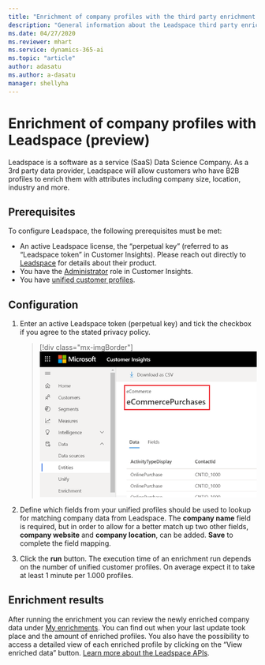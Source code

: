 ```yaml
---
title: "Enrichment of company profiles with the third party enrichment Leadspace in Dynamics 365 Customer Insights | Microsoft Docs"
description: "General information about the Leadspace third party enrichment in Customer Insights."
ms.date: 04/27/2020
ms.reviewer: mhart
ms.service: dynamics-365-ai
ms.topic: "article"
author: adasatu
ms.author: a-dasatu
manager: shellyha
---
```


# Enrichment of company profiles with Leadspace (preview)

Leadspace is a software as a service (SaaS) Data Science Company. As a 3rd party data provider, Leadspace will allow customers who have B2B profiles to enrich them with attributes including company size, location, industry and more.

## Prerequisites

To configure Leadspace, the following prerequisites must be met:
-	An active Leadspace license, the “perpetual key” (referred to as “Leadspace token” in Customer Insights). Please reach out directly to [Leadspace](https://www.leadspace.com/products/leadspace-on-demand/) for details about their product.
-	You have the [Administrator](pm-permissions#administrator) role in Customer Insights.
-	You have [unified customer profiles](pm-profiles).

## Configuration

1. Enter an active Leadspace token (perpetual key) and tick the checkbox if you agree to the stated privacy policy.

   > [!div class="mx-imgBorder"]
   > ![Entity name format](media/real-time-entity.png "Entity name format")

2.	Define which fields from your unified profiles should be used to lookup for matching company data from Leadspace. The **company name** field is required, but in order to allow for a better match up two other fields, **company website** and **company location**, can be added.
**Save** to complete the field mapping.

3.	Click the **run** button. The execution time of an enrichment run depends on the number of unified customer profiles. On average expect it to take at least 1 minute per 1.000 profiles. 

## Enrichment results

After running the enrichment you can review the newly enriched company data under [My enrichments](pm-profiles). You can find out when your last update took place and the amount of enriched profiles.
You also have the possibility to access a detailed view of each enriched profile by clicking on the “View enriched data” button.
[Learn more about the Leadspace APIs](https://support.leadspace.com/hc/en-us/sections/201997649-API).
